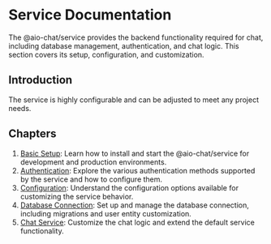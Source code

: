 # Service Documentation

The @aio-chat/service provides the backend functionality required for chat, including database management, authentication, and chat logic. This section covers its setup, configuration, and customization.

## Introduction

The service is highly configurable and can be adjusted to meet any project needs.

## Chapters

1. [Basic Setup](./basic-setup.md): Learn how to install and start the @aio-chat/service for development and production environments.
2. [Authentication](./authentication.md): Explore the various authentication methods supported by the service and how to configure them.
3. [Configuration](./config.md): Understand the configuration options available for customizing the service behavior.
4. [Database Connection](./database.md): Set up and manage the database connection, including migrations and user entity customization.
5. [Chat Service](./chat-service.md): Customize the chat logic and extend the default service functionality.